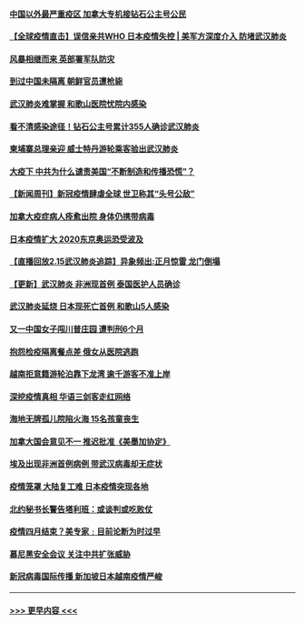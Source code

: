 #### [中国以外最严重疫区 加拿大专机接钻石公主号公民](../pages/prog202/a102778473.md?t=02161602) 
#### [【全球疫情直击】误信亲共WHO 日本疫情失控 | 美军方深度介入 防堵武汉肺炎](../pages/prog202/a102778478.md?t=02161602) 
#### [风暴相继而来 英部署军队防灾](../pages/prog202/a102778447.md?t=02161602) 
#### [到过中国未隔离 朝鲜官员遭枪毙](../pages/prog202/a102778383.md?t=02161602) 
#### [武汉肺炎难掌握 和歌山医院忧院内感染](../pages/prog202/a102778376.md?t=02161602) 
#### [看不清感染途径！钻石公主号累计355人确诊武汉肺炎](../pages/prog202/a102778335.md?t=02161602) 
#### [柬埔寨总理亲迎 威士特丹游轮乘客验出武汉肺炎](../pages/prog202/a102777842.md?t=02161602) 
#### [大疫下 中共为什么谴责美国“不断制造和传播恐慌”？](../pages/prog202/a102778285.md?t=02161602) 
#### [【新闻周刊】新冠疫情肆虐全球 世卫称其“头号公敌”](../pages/prog202/a102778196.md?t=02161602) 
#### [加拿大疫症病人痊愈出院 身体仍携带病毒](../pages/prog202/a102778061.md?t=02161602) 
#### [日本疫情扩大 2020东京奥运恐受波及](../pages/prog202/a102778049.md?t=02161602) 
#### [【直播回放2.15武汉肺炎追踪】异象频出:正月惊雷 龙门倒塌](../pages/prog202/a102777974.md?t=02161602) 
#### [【更新】武汉肺炎 非洲现首例 泰国医护人员确诊](../pages/prog202/a102770740.md?t=02161602) 
#### [武汉肺炎延烧 日本现死亡首例 和歌山5人感染](../pages/prog202/a102777815.md?t=02161602) 
#### [又一中国女子闯川普庄园 遭判刑6个月](../pages/prog202/a102777673.md?t=02161602) 
#### [抱怨检疫隔离餐点差 俄女从医院逃跑](../pages/prog202/a102777667.md?t=02161602) 
#### [越南拒意籍游轮泊靠下龙湾 逾千游客不准上岸](../pages/prog202/a102777646.md?t=02161602) 
#### [深挖疫情真相 华语三剑客走红网络](../pages/prog202/a102777624.md?t=02161602) 
#### [海地无牌孤儿院陷火海 15名孩童丧生](../pages/prog202/a102777620.md?t=02161602) 
#### [加拿大国会意见不一 推迟批准《美墨加协定》](../pages/prog202/a102777575.md?t=02161602) 
#### [埃及出现非洲首例病例 带武汉病毒却无症状](../pages/prog202/a102777559.md?t=02161602) 
#### [疫情笼罩 大陆复工难 日本疫情突现各地](../pages/prog202/a102777455.md?t=02161602) 
#### [北约秘书长警告塔利班：或谈判或吃败仗](../pages/prog202/a102777442.md?t=02161602) 
#### [疫情四月结束？美专家﹕目前论断为时过早](../pages/prog202/a102777248.md?t=02161602) 
#### [慕尼黑安全会议 关注中共扩张威胁](../pages/prog202/a102777254.md?t=02161602) 
#### [新冠病毒国际传播 新加坡日本越南疫情严峻](../pages/prog202/a102777245.md?t=02161602) 

----
#### [ >>> 更早内容 <<< ](../indexes/prog202-earlier.md)
